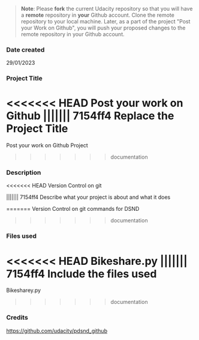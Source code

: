 >**Note**: Please **fork** the current Udacity repository so that you will have a **remote** repository in **your** Github account. Clone the remote repository to your local machine. Later, as a part of the project "Post your Work on Github", you will push your proposed changes to the remote repository in your Github account.

### Date created
29/01/2023

### Project Title
<<<<<<< HEAD
Post your work on Github
||||||| 7154ff4
Replace the Project Title
=======
Post your work on Github Project
>>>>>>> documentation

### Description
<<<<<<< HEAD
Version Control on git 

||||||| 7154ff4
Describe what your project is about and what it does

=======
Version Control on git commands for DSND 
>>>>>>> documentation
### Files used
<<<<<<< HEAD
Bikeshare.py
||||||| 7154ff4
Include the files used
=======
Bikesharey.py
>>>>>>> documentation

### Credits
https://github.com/udacity/pdsnd_github

